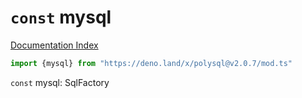 # `const` mysql

[Documentation Index](../README.md)

```ts
import {mysql} from "https://deno.land/x/polysql@v2.0.7/mod.ts"
```

`const` mysql: SqlFactory

